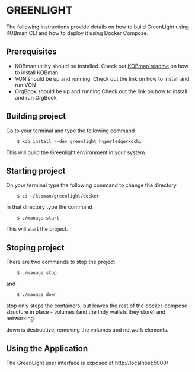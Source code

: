 # GREENLIGHT
The following instructions provide details on how to build GreenLight using KOBman CLI and how to deploy it using Docker Compose. 

## Prerequisites
* KOBman utility should be installed. Check out <a href="https://github.com/EtricKombat/KOBman/blob/master/README.md">KOBman  readme</a> on how to install KOBman   
* VON should be up and running. Check out the link on how to install and run VON
* OrgBook should be up and running.Check out the link on how to install and run OrgBook

## Building project

Go to your terminal and type the following command

        $ kob install --dev greenlight hyperledgerkochi

This will build the Greenlight environment in your system.

## Starting project

On your terminal type the following command to change the directory.

        $ cd ~/kobman/greenlight/docker
        
In that directory type the command

        $ ./manage start

This will start the project.

## Stoping project

There are two commands to stop the project

        $ ./manage stop

and

        $ ./manage down
        
stop only stops the containers, but leaves the rest of the docker-compose structure in place - volumes (and the Indy wallets they store) and networking.

down is destructive, removing the volumes and network elements.
        
## Using the Application

The GreenLight user interface is exposed at http://localhost:5000/
        



